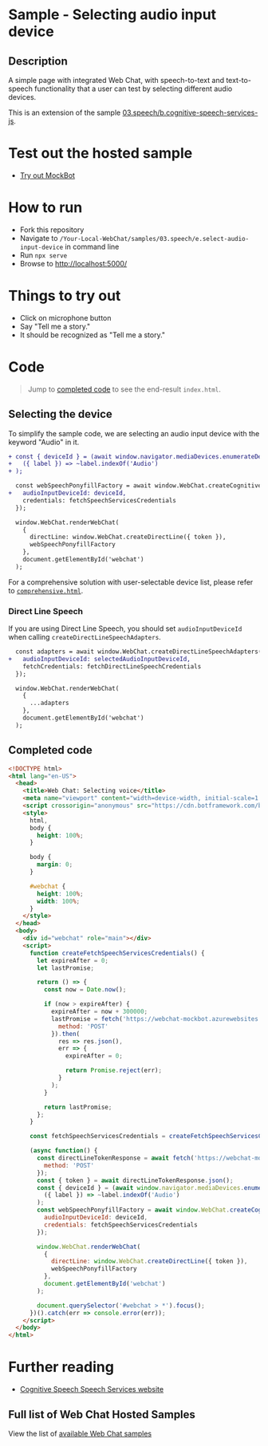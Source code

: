 # Sample - Selecting audio input device

## Description

A simple page with integrated Web Chat, with speech-to-text and text-to-speech functionality that a user can test by selecting different audio devices.

This is an extension of the sample [03.speech/b.cognitive-speech-services-js](https://github.com/microsoft/BotFramework-WebChat/tree/master/samples/03.speech/b.cognitive-speech-services-js).

# Test out the hosted sample

-  [Try out MockBot](https://microsoft.github.io/BotFramework-WebChat/03.speech/e.select-audio-input-device)

# How to run

-  Fork this repository
-  Navigate to `/Your-Local-WebChat/samples/03.speech/e.select-audio-input-device` in command line
-  Run `npx serve`
-  Browse to [http://localhost:5000/](http://localhost:5000/)

# Things to try out

-  Click on microphone button
-  Say "Tell me a story."
-  It should be recognized as "Tell me a story."

# Code

> Jump to [completed code](#completed-code) to see the end-result `index.html`.

## Selecting the device

To simplify the sample code, we are selecting an audio input device with the keyword "Audio" in it.

```diff
+ const { deviceId } = (await window.navigator.mediaDevices.enumerateDevices()).find(
+   ({ label }) => ~label.indexOf('Audio')
+ );

  const webSpeechPonyfillFactory = await window.WebChat.createCognitiveServicesSpeechServicesPonyfillFactory({
+   audioInputDeviceId: deviceId,
    credentials: fetchSpeechServicesCredentials
  });

  window.WebChat.renderWebChat(
    {
      directLine: window.WebChat.createDirectLine({ token }),
      webSpeechPonyfillFactory
    },
    document.getElementById('webchat')
  );
```

For a comprehensive solution with user-selectable device list, please refer to [`comprehensive.html`](comprehensive.html).

### Direct Line Speech

If you are using Direct Line Speech, you should set `audioInputDeviceId` when calling `createDirectLineSpeechAdapters`.

```diff
  const adapters = await window.WebChat.createDirectLineSpeechAdapters({
+   audioInputDeviceId: selectedAudioInputDeviceId,
    fetchCredentials: fetchDirectLineSpeechCredentials
  });

  window.WebChat.renderWebChat(
    {
      ...adapters
    },
    document.getElementById('webchat')
  );
```

## Completed code

<!-- prettier-ignore-start -->
```html
<!DOCTYPE html>
<html lang="en-US">
  <head>
    <title>Web Chat: Selecting voice</title>
    <meta name="viewport" content="width=device-width, initial-scale=1.0" />
    <script crossorigin="anonymous" src="https://cdn.botframework.com/botframework-webchat/latest/webchat.js"></script>
    <style>
      html,
      body {
        height: 100%;
      }

      body {
        margin: 0;
      }

      #webchat {
        height: 100%;
        width: 100%;
      }
    </style>
  </head>
  <body>
    <div id="webchat" role="main"></div>
    <script>
      function createFetchSpeechServicesCredentials() {
        let expireAfter = 0;
        let lastPromise;

        return () => {
          const now = Date.now();

          if (now > expireAfter) {
            expireAfter = now + 300000;
            lastPromise = fetch('https://webchat-mockbot.azurewebsites.net/speechservices/token', {
              method: 'POST'
            }).then(
              res => res.json(),
              err => {
                expireAfter = 0;

                return Promise.reject(err);
              }
            );
          }

          return lastPromise;
        };
      }

      const fetchSpeechServicesCredentials = createFetchSpeechServicesCredentials();

      (async function() {
        const directLineTokenResponse = await fetch('https://webchat-mockbot.azurewebsites.net/directline/token', {
          method: 'POST'
        });
        const { token } = await directLineTokenResponse.json();
        const { deviceId } = (await window.navigator.mediaDevices.enumerateDevices()).find(
          ({ label }) => ~label.indexOf('Audio')
        );
        const webSpeechPonyfillFactory = await window.WebChat.createCognitiveServicesSpeechServicesPonyfillFactory({
          audioInputDeviceId: deviceId,
          credentials: fetchSpeechServicesCredentials
        });

        window.WebChat.renderWebChat(
          {
            directLine: window.WebChat.createDirectLine({ token }),
            webSpeechPonyfillFactory
          },
          document.getElementById('webchat')
        );

        document.querySelector('#webchat > *').focus();
      })().catch(err => console.error(err));
    </script>
  </body>
</html>
```
<!-- prettier-ignore-end -->

# Further reading

-  [Cognitive Speech Speech Services website](https://azure.microsoft.com/en-us/services/cognitive-services/speech-services/)

## Full list of Web Chat Hosted Samples

View the list of [available Web Chat samples](https://github.com/microsoft/BotFramework-WebChat/tree/master/samples)
